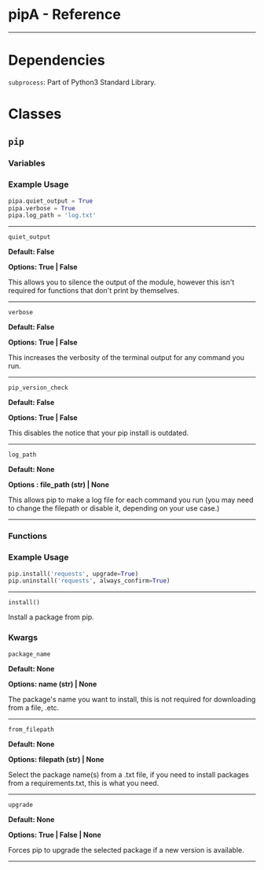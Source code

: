 # pipA - Reference 
---
# Dependencies 
`subprocess`: Part of Python3 Standard Library. 
# Classes
## `pip`
### Variables
### Example Usage
```python
pipa.quiet_output = True
pipa.verbose = True
pipa.log_path = 'log.txt'
```
---
`quiet_output`

**Default: False**

**Options: True | False**

This allows you to silence the output of the module, however this isn't required for functions that don't print by themselves.

---
`verbose`

**Default: False**

**Options: True | False**

This increases the verbosity of the terminal output for any command you run.

---
`pip_version_check`

**Default: False**

**Options: True | False**

This disables the notice that your pip install is outdated.

---
`log_path`

**Default: None**

**Options : file_path (str) | None**

This allows pip to make a log file for each command you run (you may need to change the filepath or disable it, depending on your use case.)

---
### Functions
### Example Usage
```python
pip.install('requests', upgrade=True)
pip.uninstall('requests', always_confirm=True)
```
---

`install()`

Install a package from pip.

### Kwargs
`package_name`

**Default: None**

**Options: name (str) | None**

The package's name you want to install, this is not required for downloading from a file, .etc.

---
`from_filepath`

**Default: None**

**Options: filepath (str) | None**

Select the package name(s) from a .txt file, if you need to install packages from a requirements.txt, this is what you need.

---
`upgrade`

**Default: None**

**Options: True | False | None**

Forces pip to upgrade the selected package if a new version is available.

---

